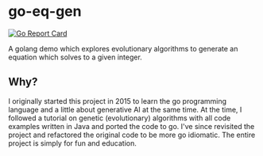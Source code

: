 # go-eq-gen
[![Go Report Card](https://goreportcard.com/badge/github.com/mwillfox/go-eq-gen)](https://goreportcard.com/report/github.com/mwillfox/go-eq-gen)

A golang demo which explores evolutionary algorithms to generate an equation which solves to a given integer.

## Why?
I originally started this project in 2015 to learn the go programming language and a little about generative AI at the same time. At the time, I followed a tutorial on genetic (evolutionary) algorithms with all code examples written in Java and ported the code to go. I've since revisited the project and refactored the original code to be more go idiomatic. The entire project is simply for fun and education.